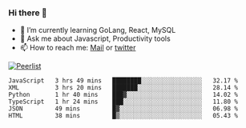 ### Hi there 👋

- 🌱 I’m currently learning GoLang, React, MySQL
- 💬 Ask me about Javascript, Productivity tools 
- 📫 How to reach me: [Mail](mailto:kvaishak47@gmail.com) or [twitter](https://twitter.com/kvaish4k)

[![Peerlist](https://peerlist-readme-badge.herokuapp.com/api/kvaishak)](https://peerlist.io/kvaishak)

<!--START_SECTION:waka-->

```text
JavaScript   3 hrs 49 mins   ████████░░░░░░░░░░░░░░░░░   32.17 %
XML          3 hrs 20 mins   ███████░░░░░░░░░░░░░░░░░░   28.14 %
Python       1 hr 40 mins    ███▓░░░░░░░░░░░░░░░░░░░░░   14.02 %
TypeScript   1 hr 24 mins    ███░░░░░░░░░░░░░░░░░░░░░░   11.80 %
JSON         49 mins         █▓░░░░░░░░░░░░░░░░░░░░░░░   06.98 %
HTML         38 mins         █▒░░░░░░░░░░░░░░░░░░░░░░░   05.43 %
```

<!--END_SECTION:waka-->
